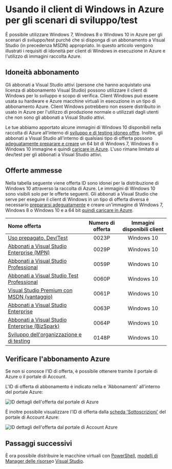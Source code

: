 <properties
   pageTitle="Utilizzo di immagini di Windows client per gli scenari di sviluppo/test | Microsoft Azure"
   description="Come usare i vantaggi dell'abbonamento Visual Studio per la distribuzione di Windows 7/8/10 in Azure per gli scenari di sviluppo e di testing"
   services="virtual-machines-windows"
   documentationCenter=""
   authors="iainfoulds"
   manager="timlt"
   editor=""/>

<tags
   ms.service="virtual-machines-windows"
   ms.devlang="na"
   ms.topic="article"
   ms.tgt_pltfrm="vm-windows"
   ms.workload="infrastructure-services"
   ms.date="08/31/2016"
   ms.author="iainfou"/>

# <a name="using-windows-client-in-azure-for-devtest-scenarios"></a>Usando il client di Windows in Azure per gli scenari di sviluppo/test

È possibile utilizzare Windows 7, Windows 8 o Windows 10 in Azure per gli scenari di sviluppo/test purché che si disponga di un abbonamento a Visual Studio (in precedenza MSDN) appropriato. In questo articolo vengono illustrati i requisiti di idoneità per client di Windows in esecuzione in Azure e l'utilizzo di immagini raccolta Azure.


## <a name="subscription-eligibility"></a>Idoneità abbonamento
Gli abbonati a Visual Studio attivi (persone che hanno acquistato una licenza di abbonamento Visual Studio) possono utilizzare il client di Windows per lo sviluppo e scopo di verifica. Client Windows può essere usata su hardware e Azure macchine virtuali in esecuzione in un tipo di abbonamento Azure. Client Windows potrebbero non essere distribuito in usato in Azure per l'utilizzo di produzione normale o utilizzati dagli utenti che non sono gli abbonati a Visual Studio attivi.

Le tue abbiamo apportato alcune immagini di Windows 10 disponibili nella raccolta di Azure all'interno di [sviluppo e di testing idoneo offre](#eligible-offers). Inoltre, gli abbonati a Visual Studio all'interno di qualsiasi tipo di offerta possono [adeguatamente preparare e creare](virtual-machines-windows-prepare-for-upload-vhd-image.md) un 64 bit di Windows 7, Windows 8 o Windows 10 immagine e quindi [caricare in Azure](virtual-machines-windows-upload-image.md). L'uso rimane limitato al dev/test per gli abbonati a Visual Studio attivi.


## <a name="eligible-offers"></a>Offerte ammesse
Nella tabella seguente viene offerta ID sono idonei per la distribuzione di Windows 10 attraverso la raccolta di Azure. Le immagini di Windows 10 sono visibili solo per le offerte seguenti. Gli abbonati a Visual Studio che serve per eseguire il client di Windows in un tipo di offerta diversa è necessario [prepararsi adeguatamente](virtual-machines-windows-prepare-for-upload-vhd-image.md) e creare un'immagine di Windows 7, Windows 8 o Windows 10 e a 64 bit [quindi caricare in Azure](virtual-machines-windows-upload-image.md).

| Nome offerta | Numero di offerta | Immagini disponibili client |
|:-----------|:------------:|:-----------------------:|
| [Uso prepagato. Dev/Test](https://azure.microsoft.com/offers/ms-azr-0023p/)                          | 0023P | Windows 10 |
| [Abbonati a Visual Studio Enterprise (MPN)](https://azure.microsoft.com/offers/ms-azr-0029p/)      | 0029P | Windows 10 |
| [Abbonati a Visual Studio Professional](https://azure.microsoft.com/offers/ms-azr-0059p/)          | 0059P | Windows 10 |
| [Abbonati a Visual Studio Test Professional](https://azure.microsoft.com/offers/ms-azr-0060p/)     | 0060P | Windows 10 |
| [Visual Studio Premium con MSDN (vantaggio)](https://azure.microsoft.com/offers/ms-azr-0061p/)       | 0061P | Windows 10 |
| [Abbonati a Visual Studio Enterprise](https://azure.microsoft.com/offers/ms-azr-0063p/)            | 0063P | Windows 10 |
| [Abbonati a Visual Studio Enterprise (BizSpark)](https://azure.microsoft.com/offers/ms-azr-0064p/) | 0064P | Windows 10 |
| [Sviluppo dell'organizzazione e di testing](https://azure.microsoft.com/ofers/ms-azr-0148p/)                              | 0148P | Windows 10 |


## <a name="check-your-azure-subscription"></a>Verificare l'abbonamento Azure
Se non si conosce l'ID di offerta, è possibile ottenere tramite il portale di Azure o il portale di Account.

L'ID di offerta di abbonamento è indicato nella e 'Abbonamenti' all'interno del portale Azure:

![ID dettagli dell'offerta dal portale di Azure](./media/virtual-machines-windows-client-images/offer_id_azure_portal.png) 

È inoltre possibile visualizzare l'ID di offerta dalla [scheda 'Sottoscrizioni'](http://account.windowsazure.com/Subscriptions) del portale di Account Azure:

![ID dettagli dell'offerta dal portale di Account Azure](./media/virtual-machines-windows-client-images/offer_id_azure_account_portal.png) 


## <a name="next-steps"></a>Passaggi successivi
È ora possibile distribuire le macchine virtuali con [PowerShell](virtual-machines-windows-ps-create.md), [modelli di Manager delle risorse](virtual-machines-windows-ps-template.md)o [Visual Studio](../vs-azure-tools-resource-groups-deployment-projects-create-deploy.md).
